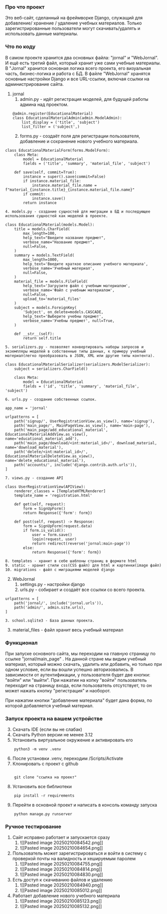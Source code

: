 ### Про что проект

Это веб-сайт, сделанный на фреймворке Django, служащий для добавление/ хранение / удаление учебных материалов. Только зарегистрированные пользователи могут скачивать/удалять и использовать данные материалы.

  

### Что по коду

В самом проекте хранится два основных файла: "jornal" и "WebJornal". И ещё есть третий файл, который хранит уже сами учебные материалы. В "Jornal" хранится основная логика всего проекта, его визуальная часть, бизнес-логика и работа с БД. В файле  "WebJornal" хранятся основные настройки Django и все URL-ссылки, включая ссылки на администрирование сайта.
1. jornal
	1. admin.py - идёт регистрация моделей, для будущей работы админа над проектом.
	```
	@admin.register(EducationalMaterial)  
	class EducationalMaterialAdmin(admin.ModelAdmin):  
	    list_display = ('title', 'subject')  
	    list_filter = ('subject',)
	```
	2. forms.py - создаёт поля для регистрации пользователя, добавление и сохранение нового учебного материала.
```
class EducationalMaterialForm(forms.ModelForm):  
    class Meta:  
        model = EducationalMaterial  
        fields = ('title', 'summary', 'material_file', 'subject')  
  
    def save(self, commit=True):  
        instance = super().save(commit=False)  
        if instance.material_file:  
            instance.material_file.name = f"material_{instance.title}_{instance.material_file.name}"  
        if commit:  
            instance.save()  
        return instance
```
	4. models.py - создание сущностей для миграции в БД и последующее использования сущностей как моделей в проекте.
```
class EducationalMaterial(models.Model):  
    title = models.CharField(  
        max_length=100,  
        help_text="Введите название предмет",  
        verbose_name="Название предмет",  
        null=False,  
    )  
    summary = models.TextField(  
        max_length=1000,  
        help_text='Введите краткое описание учебного материала',  
        verbose_name='Учебный материал',  
        null=False,  
    )  
    material_file = models.FileField(  
        help_text='Загрузите файл с учебным материалом',  
        verbose_name='Файл с учебным материалом',  
        null=False,  
        upload_to='material_files'  
    )  
    subject = models.ForeignKey(  
        'Subject', on_delete=models.CASCADE,  
        help_text='Выберите учебны предмет',  
        verbose_name='Учебны предмет', null=True,  
    )  
  
    def __str__(self):  
        return self.title
```
	5. serializers.py - позволяет конвертировать наборы запросов и экземпляры моделей в собственные типы данных, к примеру учебный материал(легко преобразовать в JSON, XML или другие типы контента).
```
class EducationalMaterialSerializer(serializers.ModelSerializer):  
    subject = serializers.CharField()  
  
    class Meta:  
        model = EducationalMaterial  
        fields = ('id', 'title', 'summary', 'material_file', 'subject')
```
	6. urls.py - создание собственных ссылок.
```
app_name = 'jornal'  
  
urlpatterns = [  
    path('signup/', UserRegistrationView.as_view(), name='signup'),  
    path('main_page/', MainPageView.as_view(), name='main-page'),  
    path('main_page/add_educational_material', EducationalMaterialAddView.as_view(), name='educational_material_add'),  
    path('main_page/download/<int:material_id>/', download_material, name='download_material'),  
    path('delete/<int:material_id>/', EducationalMaterialDeleteView.as_view(), name='delete_educational_material'),  
    path('accounts/', include('django.contrib.auth.urls')),  
]
```
	7. views.py - создание API
```
class UserRegistrationView(APIView):  
    renderer_classes = [TemplateHTMLRenderer]  
    template_name = 'registration.html'  
  
    def get(self, request):  
        form = SignUpForm()  
        return Response({'form': form})  
  
    def post(self, request) -> Response:  
        form = SignUpForm(request.data)  
        if form.is_valid():  
            user = form.save()  
            login(request, user)  
            return redirect(reverse('jornal:main-page'))  
        else:  
            return Response({'form': form})
```
	8. templates - хранит в себе шаблоны страниц в формате html
	9. static - хранит стили css(CSS файл) для html и картинки(image файл)
	10. migrations - файл с миграциями моделей django
2. WebJornal
	1. settings.py - настройки django
	2. urls.py - собирает и создаёт все ссылки со всего проекта.
```
urlpatterns = [  
    path('jornal/', include('jornal.urls')),  
    path('admin/', admin.site.urls),  
]
```
	3. school.sqlite3 - База данных проекта.
3. material_files - файл хранит весь учебный материал
	  

### Функционал

При запуске основного сайта, мы переходим на главную страницу по ссылке  "jornal/main_page" . На данной стране мы видим учебный материал, который можно скачать, удалить или добавить, но только при одном условие, если вы вошли успешно авторизовались. В зависимости от аутентификации, у пользователя будет две кнопки: "войти" или "выйти". При нажатии на копку "войти" пользователь переходит на страницу входа, если пользователь отсутствует, то он может нажать кнопку "регистрация" и наоборот.

При нажатии кнопки "добавление материала" будет дана форма, по которой добавляется учебный материал.

### Запуск проекта на вашем устройстве
3. Скачать IDE (если вы не слабак)
4. Скачать Python версии не менее 3.12
5. Установить виртуальное окружение и активировать его
```
    python3 -m venv .venv
```
6. После установки .venv, переходим /Scripts/Activate
7. Клонировать с проект с github
```

    git clone "ссылка на проект"
```
8. Установить все библиотеки

```
    pip install -r requirements
```
9. Перейти в основной проект и написать в консоль команду запуска

```
    python manage.py runserver  
```

### Ручное тестирование
1. Сайт исправно работает и запускается сразу
	1. ![[Pasted image 20250210084542.png]]
	2. ![[Pasted image 20250210084654.png]]
2. Пользователь может зарегистрироваться и войти в систему с проверкой почты на валидность и хешируемым паролем
	1. ![[Pasted image 20250210084755.png]]
	2. ![[Pasted image 20250210084814.png]]
	3. ![[Pasted image 20250210084830.png]]
3. Есть доступ к скачиванию файлов и удалению
	1. ![[Pasted image 20250210084940.png]]
	2. ![[Pasted image 20250210085012.png]]
4. Работает добавление нового учебного материала
	1. ![[Pasted image 20250210085123.png]]
	2. ![[Pasted image 20250210085132.png]]